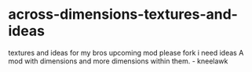 across-dimensions-textures-and-ideas
====================================

textures and ideas for my bros upcoming mod
please fork i need ideas
A mod with dimensions and more dimensions within them. - kneelawk
